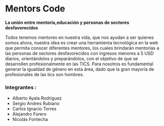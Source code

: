 # Mentors Code



**La unión entre mentoría,educación y personas de sectores desfavorecidos**



Todos tenemos mentores en nuestra vida, que nos ayudan a ser quienes somos ahora, nuestra idea es crear una herramienta tecnológica en la web que permita conocer diferentes mentores, los cuales brindarán mentorías a las personas de sectores desfavorecidos con ingresos menores a 5 USD diarios, orientándolos y preparándolos, con el objetivo de que se desarrollen profesionalmente en las TICS. Para nosotros es fundamental generar la igualdad de género en esta área, dado que la gran mayoría de profesionales de las tics son hombres.



### Integrantes :



- Alberto Ayala Rodriguez
- Sergio Andres Rubiano
- Carlos Ignacio Torres 
- Alejandro Forero
- Nicolás Fontecha

